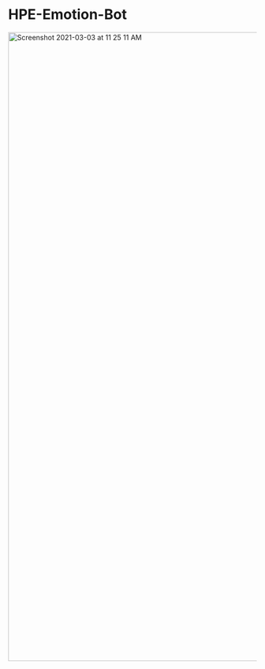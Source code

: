# HPE-Emotion-Bot
<img width="1274" alt="Screenshot 2021-03-03 at 11 25 11 AM" src="https://user-images.githubusercontent.com/51834607/109759867-bf431700-7c13-11eb-9ebd-6d0f4925f680.png">
